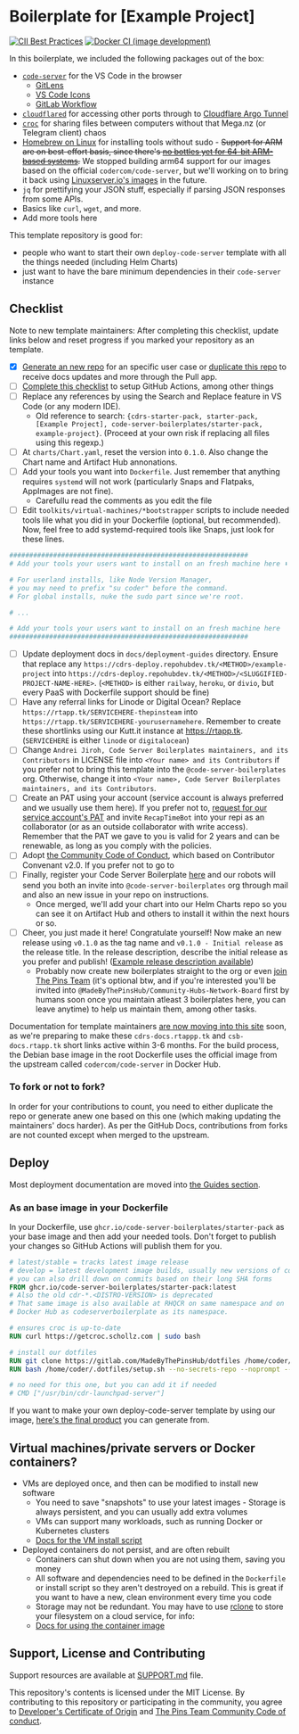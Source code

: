 # Boilerplate for [Example Project]

[![CII Best Practices](https://bestpractices.coreinfrastructure.org/projects/4982/badge)](https://bestpractices.coreinfrastructure.org/projects/4982)
[![Docker CI (image development)](https://github.com/code-server-boilerplates/starter-pack/actions/workflows/docker-cicd-develop.yml/badge.svg)](https://github.com/code-server-boilerplates/starter-pack/actions/workflows/docker-cicd-develop.yml)

<!--
Note to new boilerplate maintainers: Please update this part
to include the tools you're added into the bootstrapper
scripts and into the main Dockerfile.
-->
In this boilerplate, we included the following packages out of the box:

* [`code-server`](https://github.com/cdr/code-server) for the VS Code in the browser
  * [GitLens](https://open-vsx.org/extension/eamodio/gitlens)
  * [VS Code Icons](https://open-vsx.org/extension/vscode-icons-team/vscode-icons)
  * [GitLab Workflow](https://open-vsx.org/extension/gitlab/gitlab-workflow)
* [`cloudflared`](https://developers.cloudflare.com/cloudflare-one/connections/connect-apps) for accessing other ports through to [Cloudflare Argo Tunnel](https://www.cloudflare.com/en-gb/products/argo-tunnel/)
* [`croc`](https://github.com/schollz/croc) for sharing files between computers without that Mega.nz (or Telegram client) chaos
* [Homebrew on Linux](https://brew.sh) for installing tools without sudo - ~~Support for ARM are on best-effort basis, since there's [no bottles yet for 64-bit ARM-based systems](https://docs.brew.sh/Homebrew-on-Linux#arm).~~ We stopped building arm64 support for our images based on the official `codercom/code-server`, but we'll working on to bring it back using [Linuxserver.io's images](https://github.com/linuxserver/code-server) in the future.
* `jq` for prettifying your JSON stuff, especially if parsing JSON responses from some APIs.
* Basics like `curl`, `wget`, and more.
* Add more tools here

<!--
Note to new boilerplate maintainers: Explain what this template repo is for.
-->
This template repository is good for:

* people who want to start their own `deploy-code-server` template with all the things needed (including Helm Charts)
* just want to have the bare minimum dependencies in their `code-server` instance

## Checklist

Note to new template maintainers: After completing this checklist, update links below and reset progress if you marked your repository as an template.

* [X] [Generate an new repo](https://cdrs-deploy.repohubdev.tk/generate/example-project) for an specific user case or [duplicate this repo](/docs/duplicate-repo.md) to receive docs updates and more through the Pull app.
* [ ] [Complete this checklist](/docs/post-repo-creation/README.md) to setup GitHub Actions, among other things
* [ ] Replace any references by using the Search and Replace feature in VS Code (or any modern IDE).
  * Old reference to search: `{cdrs-starter-pack, starter-pack, [Example Project], code-server-boilerplates/starter-pack, example-project}`. (Proceed at your own risk if replacing all files using this regexp.)
* [ ] At `charts/Chart.yaml`, reset the version into `0.1.0`. Also change the Chart name and Artifact Hub annonations.
* [ ] Add your tools you want into `Dockerfile`. Just remember that anything requires `systemd` will not work (particularly Snaps and Flatpaks, AppImages are not fine).
  * Carefullu read the comments as you edit the file
* [ ] Edit `toolkits/virtual-machines/*bootstrapper` scripts to include needed tools lile what you did in your Dockerfile (optional, but recommended). Now, feel free to add systemd-required tools like Snaps, just look for these lines.

```sh
############################################################
# Add your tools your users want to install on an fresh machine here ⬇

# For userland installs, like Node Version Manager,
# you may need to prefix "su coder" before the command.
# For global installs, nuke the sudo part since we're root.

# ...

# Add your tools your users want to install on an fresh machine here
############################################################
```

* [ ] Update deployment docs in `docs/deployment-guides` directory. Ensure that replace any `https://cdrs-deploy.repohubdev.tk/<METHOD>/example-project` into `https://cdrs-deploy.repohubdev.tk/<METHOD>/<SLUGGIFIED-PROJECT-NAME-HERE>`. (`<METHOD>` is either `railway`, `heroku`, or `divio`, but every PaaS with Dockerfile support should be fine)
* [ ] Have any referral links for Linode or Digital Ocean? Replace `https://rtapp.tk/SERVICEHERE-thepinsteam` into `https://rtapp.tk/SERVICEHERE-yourusernamehere`. Remember to create these shortlinks using our Kutt.it instance at <https://rtapp.tk>. (`SERVICEHERE` is either `linode` or `digitalocean`)
* [ ] Change `Andrei Jiroh, Code Server Boilerplates maintainers, and its Contributors` in LICENSE file into `<Your name> and its Contributors` if you prefer not to bring this template into the `@code-server-boilerplates` org. Otherwise, change it into `<Your name>, Code Server Boilerplates maintainers, and its Contributors`.
* [ ] Create an PAT using your account (service account is always preferred and we usually use them here). If you prefer not to, [request for our service account's PAT](rtapp.tk/ghp-request-form) and invite `RecapTimeBot` into your repi as an collaborator (or as an outside collaborator with write access). Remember that the PAT we gave to you is valid for 2 years and can be renewable, as long as you comply with the policies.
* [ ] Adopt [the Community Code of Conduct](https://github.com/MadeByThePinsHub/policies/blob/main/CODE_OF_CONDUCT.md), which based on Contributor Convenant v2.0. If you prefer not to go to
* [ ] Finally, register your Code Server Boilerplate [here](https://cdr-deploy.repohubdev.tk/register) and our robots will send you both an invite into `@code-server-boilerplates` org through mail and also an new issue in your repo on instructions.
  * Once merged, we'll add your chart into our Helm Charts repo so you can see it on Artifact Hub and others to install it within the next hours or so.
* [ ] Cheer, you just made it here! Congratulate yourself! Now make an new release using `v0.1.0` as the tag name and `v0.1.0 - Initial release` as the release title. In the release description, describe the initial release as you prefer and publish! ([Example release description available](/docs/release-management/template.txt))
  * Probably now create new boilerplates straight to the org or even [join The Pins Team](https://rtapp.tk/join-thepinsteam) (it's optional btw, and if you're interested you'll be invited into `@MadeByThePinsHub/Community-Hubs-Network-Board` first by humans soon once you maintain atleast 3 boilerplates here, you can leave anytime) to help us maintain them, among other tasks.

Documentation for template maintainers [are now moving into this site](https://csb-docs.community-lores.gq) soon, as we're preparing
to make these `cdrs-docs.rtappp.tk` and `csb-docs.rtapp.tk` short links active within 3-6 months. For the build process, the Debian base image in the root
Dockerfile uses the official image from the upstream called `codercom/code-server` in Docker Hub.

### To fork or not to fork?

In order for your contributions to count, you need to either duplicate the repo or generate anew one based on this one (which making updating the maintainers' docs harder). As per the GitHub Docs, contributions from forks are not counted except when merged to the upstream.

## Deploy

Most deployment documentation are moved into  [the Guides section](/docs/deployment-guides).

### As an base image in your Dockerfile

In your Dockerfile, use `ghcr.io/code-server-boilerplates/starter-pack` as your base image and then add your needed tools.
Don't forget to publish your changes so GitHub Actions will publish them for you.

```dockerfile
# latest/stable = tracks latest image release
# develop = latest development image builds, usually new versions of code-server lands on first
# you can also drill down on commits based on their long SHA forms
FROM ghcr.io/code-server-boilerplates/starter-pack:latest
# Also the old cdr-*.<DISTRO-VERSION> is deprecated
# That same image is also available at RHQCR on same namespace and on
# Docker Hub as codeserverboilerplate as its namespace.

# ensures croc is up-to-date
RUN curl https://getcroc.schollz.com | sudo bash

# install our dotfiles
RUN git clone https://gitlab.com/MadeByThePinsHub/dotfiles /home/coder/.dotfiles
RUN bash /home/coder/.dotfiles/setup.sh --no-secrets-repo --noprompt --nosystemd

# no need for this one, but you can add it if needed
# CMD ["/usr/bin/cdr-launchpad-server"]
```

If you want to make your own deploy-code-server template by using our image, [here's the final product](https://github.com/code-server-boilerplates/starter-pack-as-base-image) you can generate from.

## Virtual machines/private servers or Docker containers?

- VMs are deployed once, and then can be modified to install new software
  - You need to save "snapshots" to use your latest images  - Storage is always persistent, and you can usually add extra volumes
  - VMs can support many workloads, such as running Docker or Kubernetes clusters
  - [Docs for the VM install script](toolkits/virtual-machines/)
- Deployed containers do not persist, and are often rebuilt
  - Containers can shut down when you are not using them, saving you money
  - All software and dependencies need to be defined in the `Dockerfile` or install script so they aren't destroyed on a rebuild. This is great if you want to have a new, clean environment every time you code
  - Storage may not be redundant. You may have to use [rclone](https://rclone.org/) to store your filesystem on a cloud service, for info:
  - [Docs for using the container image](toolkits/containers)

## Support, License and Contributing

Support resources are available at [SUPPORT.md](/SUPPORT.md) file.

This repository's contents is licensed under the MIT License.
By contributing to this repository or participating in the community, you agree to [Developer's Certificate of Origin][dco] and [The Pins Team Community Code of conduct](CODE_OF_CONDUCT.md).

[dco]: https://developercertificate.org
